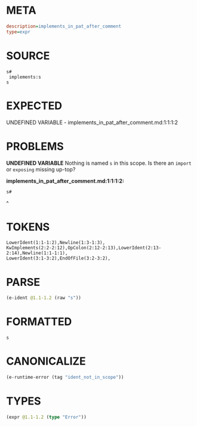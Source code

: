 # META
~~~ini
description=implements_in_pat_after_comment
type=expr
~~~
# SOURCE
~~~roc
s#
 implements:s
s
~~~
# EXPECTED
UNDEFINED VARIABLE - implements_in_pat_after_comment.md:1:1:1:2
# PROBLEMS
**UNDEFINED VARIABLE**
Nothing is named `s` in this scope.
Is there an `import` or `exposing` missing up-top?

**implements_in_pat_after_comment.md:1:1:1:2:**
```roc
s#
```
^


# TOKENS
~~~zig
LowerIdent(1:1-1:2),Newline(1:3-1:3),
KwImplements(2:2-2:12),OpColon(2:12-2:13),LowerIdent(2:13-2:14),Newline(1:1-1:1),
LowerIdent(3:1-3:2),EndOfFile(3:2-3:2),
~~~
# PARSE
~~~clojure
(e-ident @1.1-1.2 (raw "s"))
~~~
# FORMATTED
~~~roc
s
~~~
# CANONICALIZE
~~~clojure
(e-runtime-error (tag "ident_not_in_scope"))
~~~
# TYPES
~~~clojure
(expr @1.1-1.2 (type "Error"))
~~~
